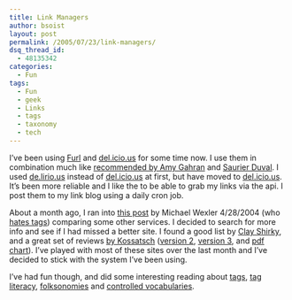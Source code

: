 ```yaml
---
title: Link Managers
author: bsoist
layout: post
permalink: /2005/07/23/link-managers/
dsq_thread_id:
  - 48135342
categories:
  - Fun
tags:
  - Fun
  - geek
  - Links
  - tags
  - taxonomy
  - tech
---
```

I&#8217;ve been using [Furl][1] and [del.icio.us][2] for some time now. I use them in combination much like [recommended by Amy Gahran][3] and [Saurier Duval][4]. I used [de.lirio.us][5] instead of [del.icio.us][2] at first, but have moved to [del.icio.us][2]. It&#8217;s been more reliable and I like the to be able to grab my links via the api. I post them to my link blog using a daily cron job.

About a month ago, I ran into [this post][6] by Michael Wexler 4/28/2004 (who [hates tags][7]) comparing some other services. I decided to search for more info and see if I had missed a better site. I found a good list by [Clay Shirky][8], and a great set of reviews [by Kossatsch][9] ([version 2][10], [version 3][11], and [pdf chart][12]). I&#8217;ve played with most of these sites over the last month and I&#8217;ve decided to stick with the system I&#8217;ve been using.

I&#8217;ve had fun though, and did some interesting reading about [tags][13], [tag literacy][14], [folksonomies][15] and [controlled vocabularies][16].

 [1]: http://furl.net
 [2]: http://del.icio.us
 [3]: http://blog.contentious.com/archives/2005/04/20/furl-delicious-almost-perfect-together
 [4]: http://www.socio-kybernetics.net/saurierduval/2005/05/delicious-furl-workflow.html
 [5]: http://de.lirio.us
 [6]: http://www.nettakeaway.com/tp/index.php?id=103
 [7]: http://www.nettakeaway.com/tp/index.php?id=145
 [8]: http://www.corante.com/many/archives/2004/07/13/social_link_management.php
 [9]: http://www.irox.de/roxomatic/498/furl-spurl-or-delicious
 [10]: http://www.irox.de/roxomatic/687
 [11]: http://www.irox.de/roxomatic/856/social-bookmarks-review---3rd-edition
 [12]: http://www.irox.de/file_download/3
 [13]: http://www.alwayson-network.com/comments.php?id=7986_0_1_0_C
 [14]: http://ideant.typepad.com/ideant/2005/04/tag_literacy.html
 [15]: http://www.iskoi.org/doc/folksonomies.htm
 [16]: http://www.corante.com/many/archives/2005/01/07/folksonomies_controlled_vocabularies.php
